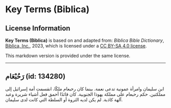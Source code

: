 # Key Terms (Biblica)

## License Information

**Key Terms (Biblica)** is based on and adapted from: _Biblica Bible Dictionary_, [Biblica, Inc.](https://www.biblica.com/), 2023, which is licensed under a [CC BY-SA 4.0 license](https://creativecommons.org/licenses/by-sa/4.0/legalcode.en).

This markdown version is provided under the same license.



--------------------------------

## رَحُبْعَام (id: 134280)

ابن سليمان وامرأة عمونية تدعى نعمة. بينما كان رحبعام ملكًا، انقسمت أمة إسرائيل إلى مملكتين. حكم رحبعام على مملكة يهوذا الجنوبية. كان قائدًا أحمق فعل أشياء شريرة وعبد آلهة كاذبة. لم يكن لديه الثروة أو السلطة التي كانت لدى سليمان.


